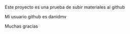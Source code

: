 Este proyecto es una prueba de subir materiales al github

Mi usuario github es danidmv

Muchas gracias